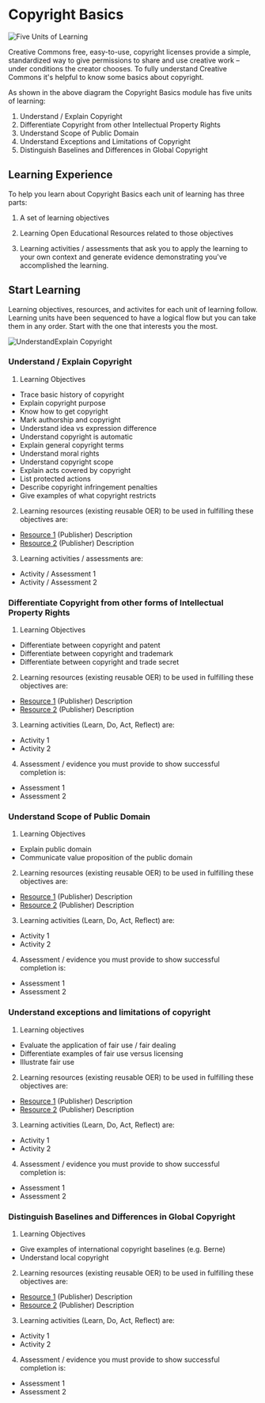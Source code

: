 # Copyright Basics

![Five Units of Learning](https://github.com/creativecommons/cc-cert-map/blob/master/img/CopyrightBasics.jpg "Copyright Basics")

Creative Commons  free, easy-to-use, copyright licenses provide a simple, standardized way to give permissions to share and use creative work – under conditions the creator chooses. To fully understand Creative Commons it's helpful to know some basics about copyright. 

As shown in the above diagram the Copyright Basics module has five units of learning:

1. Understand / Explain Copyright
2. Differentiate Copyright from other Intellectual Property Rights
3. Understand Scope of Public Domain 
4. Understand Exceptions and Limitations of Copyright
5. Distinguish Baselines and Differences in Global Copyright

## Learning Experience

To help you learn about Copyright Basics each unit of learning has three parts:

1. A set of learning objectives

2. Learning Open Educational Resources related to those objectives

3. Learning activities / assessments that ask you to apply the learning to your own context and generate evidence demonstrating you've accomplished the learning. 

## Start Learning

Learning objectives, resources, and activites for each unit of learning follow.
Learning units have been sequenced to have a logical flow but you can take them in any order.
Start with the one that interests you the most.

![UnderstandExplain Copyright](https://github.com/creativecommons/cc-cert-map/blob/master/img/Understand:ExplainCopyright.jpg "Understand / Explain Copyright")
### Understand / Explain Copyright 

1. Learning Objectives
  * Trace basic history of copyright
  * Explain copyright purpose
  * Know how to get copyright
  * Mark authorship and copyright
  * Understand idea vs expression difference
  * Understand copyright is automatic
  * Explain general copyright terms
  * Understand moral rights
  * Understand copyright scope
  * Explain acts covered by copyright
  * List protected actions
  * Describe copyright infringement penalties
  * Give examples of what copyright restricts

2. Learning resources (existing reusable OER) to be used in fulfilling these objectives are:
  *  [Resource 1](http://) (Publisher) Description
  *  [Resource 2](http://) (Publisher) Description

3. Learning activities / assessments are:
  * Activity / Assessment 1
  * Activity / Assessment 2

### Differentiate Copyright from other forms of Intellectual Property Rights

1. Learning Objectives
  * Differentiate between copyright and patent
  * Differentiate between copyright and trademark
  * Differentiate between copyright and trade secret 

2. Learning resources (existing reusable OER) to be used in fulfilling these objectives are:
  *  [Resource 1](http://) (Publisher) Description
  *  [Resource 2](http://) (Publisher) Description

3. Learning activities (Learn, Do, Act, Reflect) are:
  * Activity 1
  * Activity 2

4. Assessment / evidence you must provide to show successful completion is:
  * Assessment 1
  * Assessment 2

### Understand Scope of Public Domain

1. Learning Objectives
  * Explain public domain
  * Communicate value proposition of the public domain  
  
2. Learning resources (existing reusable OER) to be used in fulfilling these objectives are:
  *  [Resource 1](http://) (Publisher) Description
  *  [Resource 2](http://) (Publisher) Description

3. Learning activities (Learn, Do, Act, Reflect) are:
  * Activity 1
  * Activity 2

4. Assessment / evidence you must provide to show successful completion is:
  * Assessment 1
  * Assessment 2

### Understand exceptions and limitations of copyright

1. Learning objectives
  * Evaluate the application of fair use / fair dealing
  * Differentiate examples of fair use versus licensing
  * Illustrate fair use 
  
2. Learning resources (existing reusable OER) to be used in fulfilling these objectives are:
  *  [Resource 1](http://) (Publisher) Description
  *  [Resource 2](http://) (Publisher) Description

3. Learning activities (Learn, Do, Act, Reflect) are:
  * Activity 1
  * Activity 2

4. Assessment / evidence you must provide to show successful completion is:
  * Assessment 1
  * Assessment 2

### Distinguish Baselines and Differences in Global Copyright

1. Learning Objectives
  * Give examples of international copyright baselines (e.g. Berne)
  * Understand local copyright

2. Learning resources (existing reusable OER) to be used in fulfilling these objectives are:
  *  [Resource 1](http://) (Publisher) Description
  *  [Resource 2](http://) (Publisher) Description

3. Learning activities (Learn, Do, Act, Reflect) are:
  * Activity 1
  * Activity 2

4. Assessment / evidence you must provide to show successful completion is:
  * Assessment 1
  * Assessment 2

